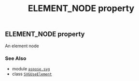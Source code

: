﻿---
title: ELEMENT_NODE property
second_title: Aspose.SVG for Python via .NET API References
description: 
type: docs
weight: 510
url: /python-net/aspose.svg/svguseelement/element_node/
is_root: false
---

## ELEMENT_NODE property


An element node

### See Also
* module [`aspose.svg`](../../)
* class [`SVGUseElement`](/svg/python-net/aspose.svg/svguseelement)

